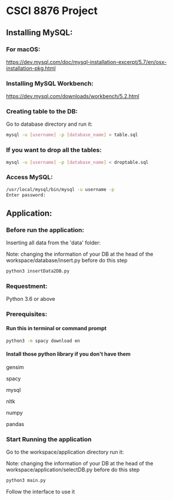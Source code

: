 # CSCI 8876 Project

## Installing MySQL:
### For macOS: 
https://dev.mysql.com/doc/mysql-installation-excerpt/5.7/en/osx-installation-pkg.html

### Installing MySQL Workbench:
https://dev.mysql.com/downloads/workbench/5.2.html

### Creating table to the DB:
Go to database directory and run it:
```bash
mysql -u [username] -p [database_name] < table.sql
```

### If you want to drop all the tables:
```bash
mysql -u [username] -p [database_name] < droptable.sql
```

### Access MySQL:
```bash
/usr/local/mysql/bin/mysql -u username -p
Enter password:
```

## Application:

### Before run the application:
Inserting all data from the 'data' folder:

Note: changing the information of your DB at the head of the workspace/database/insert.py before do this step

```bash
python3 insertData2DB.py
```

### Requestment:
Python 3.6 or above

### Prerequisites:

#### Run this in terminal or command prompt
```bash
python3 -m spacy download en
```

#### Install those python library if you don't have them
gensim

spacy

mysql

nltk

numpy

pandas

### Start Running the application
Go to the workspace/application directory run it:

Note: changing the information of your DB at the head of the workspace/application/selectDB.py before do this step

```bash
python3 main.py
```
Follow the interface to use it